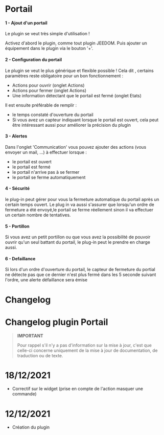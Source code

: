 
# Portail

  

#### 1 - Ajout d'un portail

Le plugin se veut très simple d'utilisation !

Activez d'abord le plugin, comme tout plugin JEEDOM.
Puis ajouter un équipement dans le plugin via le bouton '+'.

#### 2 - Configuration du portail
Le plugin se veut le plus générique et flexible possible ! Cela dit , certains paramètres reste obligatoire pour un bon fonctionnement : 
- Actions pour ouvrir (onglet Actions)
- Actions pour fermer (onglet Actions)
- Une information détectant que le portail est fermé (onglet Etats)

Il est ensuite préférable de remplir : 
- le temps constaté d'ouverture du portail
- Si vous avez un capteur indiquant lorsque le portail est ouvert, cela peut être intéressant aussi pour améliorer la précision du plugin

#### 3 - Alertes
Dans l'onglet 'Communication' vous pouvez ajouter des actions (vous envoyer un mail, ...) à effectuer lorsque :
- le portail est ouvert
- le portail est fermé
- le portail n'arrive pas à se fermer
- le portail se ferme automatiquement 

#### 4 - Sécurité
le plug-in peut gérer pour vous la fermeture automatique du portail après un certain temps ouvert.
Le plug in va aussi s'assurer que lorsqu'un ordre de fermeture a été envoyé,le portail se ferme réellement sinon il va effectuer un certain nombre de tentatives.

#### 5 - Portillon
Si vous avez un petit portillon ou que vous avez la possibilité de pouvoir ouvrir qu'un seul battant du portail, le plug-in peut le prendre en charge aussi.


#### 6 - Defaillance
Si lors d'un ordre d'ouverture du portail, le capteur de fermeture du portial ne détecte pas que ce dernier n'est plus fermé dans les 5 seconde suivant l'ordre, une alerte défaillance sera émise

# Changelog <a name="changelog"></a>
# Changelog plugin Portail

>**IMPORTANT**
>
>Pour rappel s'il n'y a pas d'information sur la mise à jour, c'est que celle-ci concerne uniquement de la mise à jour de documentation, de traduction ou de texte.

# 18/12/2021
- Correctif sur le widget (prise en compte de l'action masquer une commande)

# 12/12/2021
- Création du plugin
